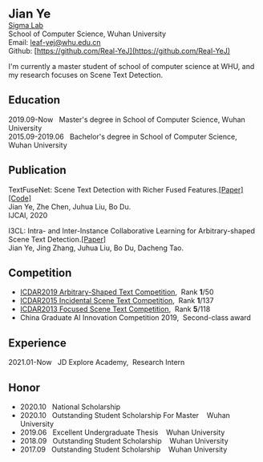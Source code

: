 __<font size=5>Jian Ye</font>__  
[Sigma Lab](http://sigma.whu.edu.cn)  
School of Computer Science, Wuhan University  
Email: leaf-yej@whu.edu.cn  
Github: [https://github.com/Real-YeJ](https://github.com/Real-YeJ)  

I'm currently a master student of school of computer science at WHU, and my research focuses on Scene Text Detection.  


## Education
2019.09-Now&nbsp;&nbsp; Master's degree in School of Computer Science, Wuhan University  
2015.09-2019.06&nbsp;&nbsp; Bachelor's degree in School of Computer Science, Wuhan University  

## Publication
TextFuseNet: Scene Text Detection with Richer Fused Features.[[Paper]](https://www.ijcai.org/Proceedings/2020/72) [[Code]](https://github.com/ying09/TextFuseNet)   
Jian Ye, Zhe Chen, Juhua Liu, Bo Du.  
IJCAI, 2020  

I3CL: Intra- and Inter-Instance Collaborative Learning for Arbitrary-shaped Scene Text Detection.[[Paper]](https://arxiv.org/pdf/2108.01343.pdf)    
Jian Ye, Jing Zhang, Juhua Liu, Bo Du, Dacheng Tao.  
 

## Competition
  - [ICDAR2019 Arbitrary-Shaped Text Competition](https://rrc.cvc.uab.es/?ch=14), &nbsp;Rank __1__/50  
  - [ICDAR2015 Incidental Scene Text Competition](https://rrc.cvc.uab.es/?ch=4), &nbsp;Rank __1__/137  
  - [ICDAR2013 Focused Scene Text Competition](https://rrc.cvc.uab.es/?ch=2), &nbsp;Rank __5__/118  
  - China Graduate AI Innovation Competition 2019, &nbsp;Second-class award 

## Experience
2021.01-Now&nbsp;&nbsp; JD Explore Academy, &nbsp;Research Intern  

## Honor
  - 2020.10&nbsp;&nbsp; National Scholarship  
  - 2020.10&nbsp;&nbsp; Outstanding Student Scholarship For Master &nbsp;&nbsp; Wuhan University
  - 2019.06&nbsp;&nbsp; Excellent Undergraduate Thesis &nbsp;&nbsp; Wuhan University  
  - 2018.09&nbsp;&nbsp; Outstanding Student Scholarship &nbsp;&nbsp; Wuhan University  
  - 2017.09&nbsp;&nbsp; Outstanding Student Scholarship &nbsp;&nbsp; Wuhan University   
